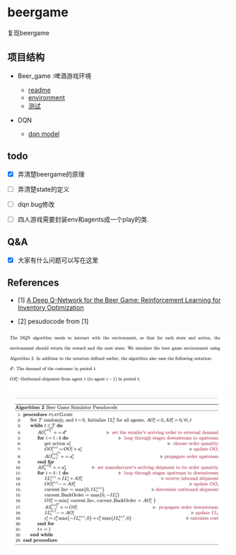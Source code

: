 # beergame
复现beergame


## 项目结构

- Beer_game :啤酒游戏环境

  - [readme](./Beer_game/README.md)
  - [environment](./Beer_game/beer_game_env.py)
  - [测试](./Beer_game/test_env.py)

- DQN

  - [dqn model](./dqn/deepqn.py)

## todo

- [x] 弄清楚beergame的原理

- [ ] 弄清楚state的定义

- [ ] dqn bug修改

- [ ] 四人游戏需要封装env和agents成一个play的类.

## Q&A

- [x] 大家有什么问题可以写在这里


## References

- [1] [A Deep Q-Network for the Beer Game: Reinforcement Learning for Inventory Optimization](https://arxiv.org/pdf/1708.05924.pdf)

- [2] pesudocode from [1]

![pic_0](./Beer_game/pic/br_0.png)

![pic_0](./Beer_game/pic/br_pseudocode.png)
